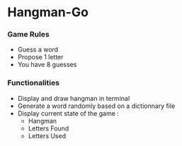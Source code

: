 # Hangman-Go

### Game Rules

- Guess a word
- Propose 1 letter
- You have 8 guesses

### Functionalities

- Display and draw hangman in terminal
- Generate a word randomly based on a dictionnary file
- Display current state of the game :
  - Hangman
  - Letters Found
  - Letters Used
